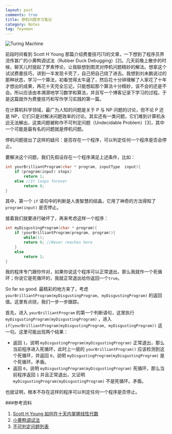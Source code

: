 ```yaml
---
layout: post
comments: true
title: 停机问题学习笔记
category: Notes
tag: feynman
---
```


![Turing Machine](http://mforever78.qiniudn.com/turing_machine.jpg)

前段时间看到 Scott H Young 那篇介绍费曼技巧[1]的文章，一下想到了程序员界流传甚广的小黄鸭调试法（Rubber Duck Debugging）[2]。几天前晚上散步的时候，聊天儿时提起了罗素悖论，让我联想到图灵对停机问题精妙的解法。想拿这个试试费曼技巧，讲到一半发现卡壳了，自己把自己绕了进去。我想到刘未鹏说过的那种状态，学习一个算法，初看觉得太牛逼了，然后花十分钟理解了人家花了十年才想出的成果，再花十天完全忘记，只能想起那个算法十分精妙，该不会的还是不会。所以应该由本溯源地学习数学和算法，并且写一个博客记录下学习的过程。于是这篇就作为费曼技巧和写作学习实践的第一篇。

在计算机科学领域，最广为人知的问题是关于 P 与 NP 问题的讨论，但不论 P 还是 NP，它们只是对解决问题效率的讨论。其实还有一类问题，它们难到计算机永远无法解出，这类问题被称作不可判定问题（Undecidable Problem）[3]，其中一个可能是最有名的问题就是停机问题。

停机问题提出了这样的疑问：是否存在一个程序，可以判定任何一个程序是否会停止。

要解决这个问题，我们先假设存在一个程序满足上述条件，比如：

``` c
int yourBrilliantProgram(char * program, inputType  input){
	if (program(input) stops)
		return 1;
	else //It loops forever
		return 0;
}
```

其中，第一个 `if` 语句中的判断是人类智慧的结晶，它用了神奇的方法得知了 `program(input)` 是否停止。

接着我们就要进行破坏了，再来考虑这样一个程序：

``` c
int myDisgustingProgram(char * program){
	if (yourBrilliantProgram(program, program)){
		while(1);
		return 0; //Never reaches here
	}
	else
		return 1;
}
```

我的程序专门跟你作对，如果你说这个程序可以正常退出，那么我就作一个死循环；你说它是死循环的，我就正常退出给你返回一个`true`。

So far so good. 最精彩的地方来了，考虑 `yourBrilliantProgram(myDisgustingProgram, myDisgustingProgram)` 的返回值。这里有点绕，我们一步一步跟踪。

首先，进入 `yourBrilliantProgram` 的第一个判断语句，这里执行 `myDisgustingProgram(myDisgustingProgram)` ，进入 `if(yourBrilliantProgram(myDisgustingProgram, myDisgustingProgram))` 这一句。这里可能出现两个结果：

- 返回 `1`，说明 `myDisgustingProgram(myDisgustingProgram)` 正常退出，那么当前程序进入死循环，此时上一层的 `yourBrilliantProgram()` 应该检测到这个死循环，并返回 `0`，说明 `myDisgustingProgram(myDisgustingProgram)` 是个死循环。矛盾。
- 返回 `0`，说明 `myDisgustingProgram(myDisgustingProgram)` 死循环，那么当前程序返回 `1` 并且正常退出，又证明 `myDisgustingProgram(myDisgustingProgram)` 不是死循环。矛盾。

也就证明，根本不存在这样的程序可以判定任何一个程序是否停止。

###参考资料

1. [Scott H Young 如何在十天内掌握线性代数](http://select.yeeyan.org/view/94114/329073)
2. [小黄鸭调试法](http://zh.wikipedia.org/wiki/小黄鸭调试法)
3. [不可判定问题列表](http://zh.wikipedia.org/wiki/不可判定问题列表)
